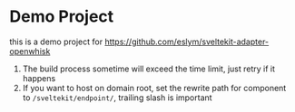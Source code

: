 # Demo Project

this is a demo project for https://github.com/eslym/sveltekit-adapter-openwhisk

1. The build process sometime will exceed the time limit, just retry if it happens
2. If you want to host on domain root, set the rewrite path for component to `/sveltekit/endpoint/`, trailing slash is important
